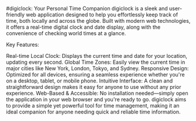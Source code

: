 #digiclock:
Your Personal Time Companion
digiclock is a sleek and user-friendly web application designed to help you effortlessly keep track of time, both locally and across the globe. Built with modern web technologies, it offers a real-time digital clock and date display, along with the convenience of checking world times at a glance.

Key Features:

Real-time Local Clock: Displays the current time and date for your location, updating every second.
Global Time Zones: Easily view the current time in major cities like New York, London, Tokyo, and Sydney.
Responsive Design: Optimized for all devices, ensuring a seamless experience whether you're on a desktop, tablet, or mobile phone.
Intuitive Interface: A clean and straightforward design makes it easy for anyone to use without any prior experience.
Web-Based & Accessible: No installation needed—simply open the application in your web browser and you're ready to go.
digiclock aims to provide a simple yet powerful tool for time management, making it an ideal companion for anyone needing quick and reliable time information.
